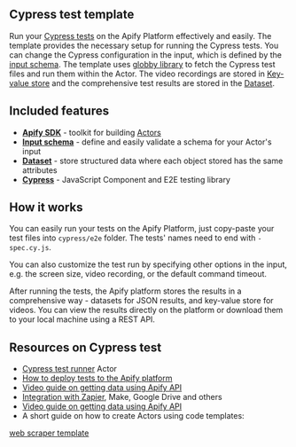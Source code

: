 ## Cypress test template
<!-- This is an Apify template readme -->

Run your [Cypress tests](https://www.cypress.io/) on the Apify Platform effectively and easily. The template provides the necessary setup for running the Cypress tests. You can change the Cypress configuration in the input, which is defined by the [input schema](https://docs.apify.com/platform/actors/development/input-schema). The template uses [globby library](https://www.jsdocs.io/package/globby) to fetch the Cypress test files and run them within the Actor. The video recordings are stored in [Key-value store](https://docs.apify.com/platform/storage/key-value-store) and the comprehensive test results are stored in the [Dataset](https://docs.apify.com/platform/storage/dataset).

## Included features

- **[Apify SDK](https://docs.apify.com/sdk/js/)** - toolkit for building [Actors](https://apify.com/actors)
- **[Input schema](https://docs.apify.com/platform/actors/development/input-schema)** - define and easily validate a schema for your Actor's input
- **[Dataset](https://docs.apify.com/sdk/js/docs/guides/result-storage#dataset)** - store structured data where each object stored has the same attributes
- **[Cypress](https://www.cypress.io/)** - JavaScript Component and E2E testing library

## How it works

You can easily run your tests on the Apify Platform, just copy-paste your test files into `cypress/e2e` folder. The tests' names need to end with `-spec.cy.js`.

You can also customize the test run by specifying other options in the input, e.g. the screen size, video recording, or the default command timeout.

After running the tests, the Apify platform stores the results in a comprehensive way - datasets for JSON results, and key-value store for videos. You can view the results directly on the platform or download them to your local machine using a REST API.

## Resources on Cypress test

- [Cypress test runner](https://apify.com/valek.josef/cypress-test-runner) Actor
- [How to deploy tests to the Apify platform](https://blog.apify.com/deploy-cypress-tests-cloud)
- [Video guide on getting data using Apify API](https://www.youtube.com/watch?v=ViYYDHSBAKM)
- [Integration with Zapier](https://apify.com/integrations), Make, Google Drive and others
- [Video guide on getting data using Apify API](https://www.youtube.com/watch?v=ViYYDHSBAKM)
- A short guide on how to create Actors using code templates:

[web scraper template](https://www.youtube.com/watch?v=u-i-Korzf8w)
